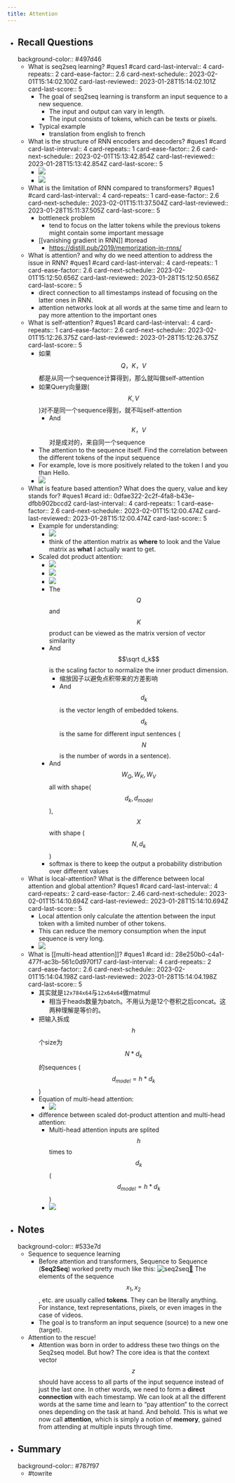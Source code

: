 ```yaml
---
title: Attention
---
```


- ## Recall Questions
  background-color:: #497d46
	- What is seq2seq learning? #ques1 #card
	  card-last-interval:: 4
	  card-repeats:: 2
	  card-ease-factor:: 2.6
	  card-next-schedule:: 2023-02-01T15:14:02.100Z
	  card-last-reviewed:: 2023-01-28T15:14:02.101Z
	  card-last-score:: 5
		- The goal of seq2seq learning is transform an input sequence to a new sequence.
			- The input and output can vary in length.
			- The input consists of tokens, which can be texts or pixels.
		- Typical example
			- translation from english to french
	- What is the structure of RNN encoders and decoders? #ques1 #card
	  card-last-interval:: 4
	  card-repeats:: 1
	  card-ease-factor:: 2.6
	  card-next-schedule:: 2023-02-01T15:13:42.854Z
	  card-last-reviewed:: 2023-01-28T15:13:42.854Z
	  card-last-score:: 5
		- ![](../assets/A5agC6Y6wf.png)
		- ![](../assets/t46mJinE0M.png)
	- What is the limitation of RNN compared to transformers? #ques1 #card
	  card-last-interval:: 4
	  card-repeats:: 1
	  card-ease-factor:: 2.6
	  card-next-schedule:: 2023-02-01T15:11:37.504Z
	  card-last-reviewed:: 2023-01-28T15:11:37.505Z
	  card-last-score:: 5
		- bottleneck problem
			- tend to focus on the latter tokens while the previous tokens might contain some important message
		- [[vanishing gradient in RNN]] #toread
			- https://distill.pub/2019/memorization-in-rnns/
	- What is attention? and why do we need attention to address the issue in RNN? #ques1 #card
	  card-last-interval:: 4
	  card-repeats:: 1
	  card-ease-factor:: 2.6
	  card-next-schedule:: 2023-02-01T15:12:50.656Z
	  card-last-reviewed:: 2023-01-28T15:12:50.656Z
	  card-last-score:: 5
		- direct connection to all timestamps instead of focusing on the latter ones in RNN.
		- attention networks look at all words at the same time and learn to pay more attention to the important ones
	- What is self-attention? #ques1 #card
	  card-last-interval:: 4
	  card-repeats:: 1
	  card-ease-factor:: 2.6
	  card-next-schedule:: 2023-02-01T15:12:26.375Z
	  card-last-reviewed:: 2023-01-28T15:12:26.375Z
	  card-last-score:: 5
		- 如果$$Q，K，V$$都是从同一个sequence计算得到，那么就叫做self-attention
		- 如果Query向量跟($$K,V$$)对不是同一个sequence得到，就不叫self-attention
			- And $$K，V$$对是成对的，来自同一个sequence
		- The attention to the sequence itself. Find the correlation between the different tokens of the input sequence
		- For example, love is more positively related to the token I and you than Hello.
		- ![](../assets/rFmD1FSiXl.png)
	- What is feature based attention? What does the query, value and key stands for? #ques1 #card
	  id:: 0dfae322-2c2f-4fa8-b43e-dfbb902bccd2
	  card-last-interval:: 4
	  card-repeats:: 1
	  card-ease-factor:: 2.6
	  card-next-schedule:: 2023-02-01T15:12:00.474Z
	  card-last-reviewed:: 2023-01-28T15:12:00.474Z
	  card-last-score:: 5
		- Example for understanding:
			- ![](../assets/RmDn6_vEDm.png)
			- think of the attention matrix as **where** to look and the Value matrix as **what** I actually want to get.
		- Scaled dot product attention:
			- ![](../assets/ZV5EzDZEUv.png)
			- ![](../assets/vEGfbN2jXe.png)
			- ![](../assets/beWiLHGtUr.png)
			- The $$Q$$ and $$K$$ product can be viewed as the matrix version of vector similarity
			- And $$\sqrt d_k$$ is the scaling factor to normalize the inner product dimension.
				- 缩放因子以避免点积带来的方差影响
				- And $$d_k$$ is the vector length of embedded tokens. $$d_k$$ is the same for different input sentences ($$N$$ is the number of words in a sentence).
			- And $$W_Q, W_K, W_V$$ all with shape($$d_k, d_{model}$$), $$X$$ with shape ($$N, d_k$$)
			- softmax is there to keep the output a probability distribution over different values
	- What is local-attention? What is the difference between local attention and global attention? #ques1 #card
	  card-last-interval:: 4
	  card-repeats:: 2
	  card-ease-factor:: 2.46
	  card-next-schedule:: 2023-02-01T15:14:10.694Z
	  card-last-reviewed:: 2023-01-28T15:14:10.694Z
	  card-last-score:: 5
		- Local attention only calculate the attention between the input token with a limited number of other tokens.
		- This can reduce the memory consumption when the input sequence is very long.
		- ![](../assets/FDRQmVwDf0.png)
	- What is [[multi-head attention]]?  #ques1 #card
	  id:: 28e250b0-c4a1-477f-ac3b-561c0d970f17
	  card-last-interval:: 4
	  card-repeats:: 2
	  card-ease-factor:: 2.6
	  card-next-schedule:: 2023-02-01T15:14:04.198Z
	  card-last-reviewed:: 2023-01-28T15:14:04.198Z
	  card-last-score:: 5
		- 其实就是`12x784x64`与`12x64x64`做matmul
			- 相当于heads数量为batch。不用认为是12个卷积之后concat。这两种理解是等价的。
		- 把输入拆成$$h$$个size为$$N*d_k$$的sequences ($$d_{model} = h * d_k$$)
		- Equation of multi-head attention:
			- ![](../assets/QCZDfh9XNf.png)
		- difference between scaled dot-product attention and multi-head attention:
			- Multi-head attention inputs are splited $$h$$ times to $$d_k$$ ($$d_{model} = h * d_k$$)
			- ![](../assets/6eRyqXeL7L.png)
- ## Notes
  background-color:: #533e7d
	- Sequence to sequence learning
		- Before attention and transformers, Sequence to Sequence (**Seq2Seq**) worked pretty much like this:
		  ![seq2seq](https://theaisummer.com/static/cd814b80c90e3ce6bef8a52b690d3eb6/c1b63/seq2seq.png)[🔗](https://theaisummer.com/static/cd814b80c90e3ce6bef8a52b690d3eb6/d5c6f/seq2seq.png)
		  The elements of the sequence $$x_1​,x_2$$​, etc. are usually called **tokens**. They can be literally anything. For instance, text representations, pixels, or even images in the case of videos.
		- The goal is to transform an input sequence (source) to a new one (target).
	- Attention to the rescue!
		- Attention was born in order to address these two things on the Seq2seq model. But how? The core idea is that the context vector $$z$$ should have access to all parts of the input sequence instead of just the last one. In other words, we need to form a **direct connection** with each timestamp. 
		  We can look at all the different words at the same time and learn to “pay attention“ to the correct ones depending on the task at hand. And behold. This is what we now call **attention**, which is simply a notion of **memory**, gained from attending at multiple inputs through time.
- ## Summary
  background-color:: #787f97
	- #towrite